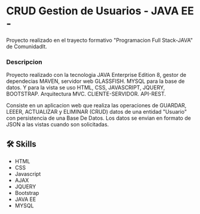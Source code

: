 
# CRUD Gestion de Usuarios - JAVA EE - 

 
Proyecto realizado en el trayecto formativo "Programacion Full Stack-JAVA" de ComunidadIt. 

### Descripcion
Proyecto realizado con la tecnologia JAVA Enterprise Edition 8, gestor de dependecias MAVEN, servidor web GLASSFISH. MYSQL para la base de datos. Y para la vista se uso HTML, CSS, JAVASCRIPT, JQUERY, BOOTSTRAP. 
Arquitectura MVC. CLIENTE-SERVIDOR. API-REST.

Consiste en un aplicacion web que realiza las operaciones de GUARDAR, LEEER, ACTUALIZAR y ELIMINAR (CRUD) datos de una entidad "Usuario" con persistencia de una Base De Datos. Los datos se envian en formato de JSON a las vistas cuando son solicitadas. 










## 🛠 Skills
- HTML
- CSS
- Javascript
- AJAX
- JQUERY
- Bootstrap
- JAVA EE 
- MYSQL 



